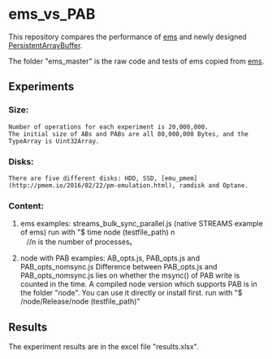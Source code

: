 # ems_vs_PAB

This repository compares the performance of [ems](https://www.npmjs.com/package/ems) and newly designed [PersistentArrayBuffer](https://github.com/how759/quicklake-js/blob/master/src/pab_doc.md).

The folder "ems_master" is the raw code and tests of ems copied from  [ems](https://github.com/SyntheticSemantics/ems).

## Experiments

### Size:
    Number of operations for each experiment is 20,000,000. 
    The initial size of ABs and PABs are all 80,000,000 Bytes, and the TypeArray is Uint32Array.
	
### Disks:
    There are five different disks: HDD, SSD, [emu_pmem](http://pmem.io/2016/02/22/pm-emulation.html), ramdisk and Optane.

### Content:
1.  ems
    examples: streams_bulk_sync_parallel.js (native STREAMS example of ems)
    run with "$ time node (testfile_path) n       
    //n is the number of processes。

2.  node with PAB
    examples: AB_opts.js, PAB_opts.js and PAB_opts_nomsync.js
    Difference between PAB_opts.js and PAB_opts_nomsync.js lies on whether the msync() of PAB write is counted in the time.
    A compiled node version which supports PAB is in the folder "node". You can use it directly or install first.
    run with "$ /node/Release/node (testfile_path)"

## Results
The experiment results are in the excel file "results.xlsx".
